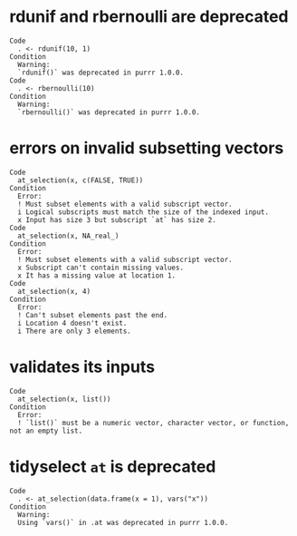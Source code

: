 # rdunif and rbernoulli are deprecated

    Code
      . <- rdunif(10, 1)
    Condition
      Warning:
      `rdunif()` was deprecated in purrr 1.0.0.
    Code
      . <- rbernoulli(10)
    Condition
      Warning:
      `rbernoulli()` was deprecated in purrr 1.0.0.

# errors on invalid subsetting vectors

    Code
      at_selection(x, c(FALSE, TRUE))
    Condition
      Error:
      ! Must subset elements with a valid subscript vector.
      i Logical subscripts must match the size of the indexed input.
      x Input has size 3 but subscript `at` has size 2.
    Code
      at_selection(x, NA_real_)
    Condition
      Error:
      ! Must subset elements with a valid subscript vector.
      x Subscript can't contain missing values.
      x It has a missing value at location 1.
    Code
      at_selection(x, 4)
    Condition
      Error:
      ! Can't subset elements past the end.
      i Location 4 doesn't exist.
      i There are only 3 elements.

# validates its inputs

    Code
      at_selection(x, list())
    Condition
      Error:
      ! `list()` must be a numeric vector, character vector, or function, not an empty list.

# tidyselect `at` is deprecated

    Code
      . <- at_selection(data.frame(x = 1), vars("x"))
    Condition
      Warning:
      Using `vars()` in .at was deprecated in purrr 1.0.0.

